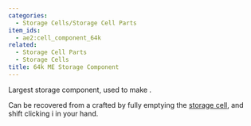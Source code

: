 ```yaml
---
categories:
  - Storage Cells/Storage Cell Parts
item_ids:
  - ae2:cell_component_64k
related:
  - Storage Cell Parts
  - Storage Cells
title: 64k ME Storage Component
---
```


Largest storage component, used to make <ItemLink
id="item_storage_cell_64k"/>.

Can be recovered from a crafted <ItemLink
id="item_storage_cell_64k"/> by fully emptying the
[storage cell](../../storage-cells.md), and shift clicking i in your
hand.

<RecipeFor id="cell_component_64k" />
